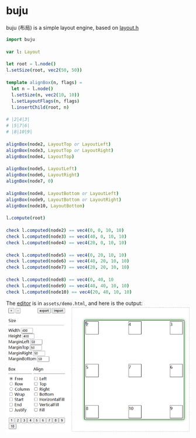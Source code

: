 # buju

buju (布局) is a simple layout engine, based on [layout.h](https://github.com/randrew/layout)

```nim
import buju

var l: Layout

let root = l.node()
l.setSize(root, vec2(50, 50))

template alignBox(n, flags) =
  let n = l.node()
  l.setSize(n, vec2(10, 10))
  l.setLayoutFlags(n, flags)
  l.insertChild(root, n)

# |2|4|3|
# |5|7|6|
# |8|10|9|

alignBox(node2, LayoutTop or LayoutLeft)
alignBox(node3, LayoutTop or LayoutRight)
alignBox(node4, LayoutTop)

alignBox(node5, LayoutLeft)
alignBox(node6, LayoutRight)
alignBox(node7, 0)

alignBox(node8, LayoutBottom or LayoutLeft)
alignBox(node9, LayoutBottom or LayoutRight)
alignBox(node10, LayoutBottom)

l.compute(root)

check l.computed(node2) == vec4(0, 0, 10, 10)
check l.computed(node3) == vec4(40, 0, 10, 10)
check l.computed(node4) == vec4(20, 0, 10, 10)

check l.computed(node5) == vec4(0, 20, 10, 10)
check l.computed(node6) == vec4(40, 20, 10, 10)
check l.computed(node7) == vec4(20, 20, 10, 10)

check l.computed(node8) == vec4(0, 40, 10
check l.computed(node9) == vec4(40, 40, 10, 10)
check l.computed(node10) == vec4(20, 40, 10, 10)

```

The [editor](https://htmlpreview.github.io/?https://github.com/haoyu234/buju/blob/main/assets/demo.html) is in `assets/demo.html`, and here is the output:
![assets/demo.png](assets/demo.png)
